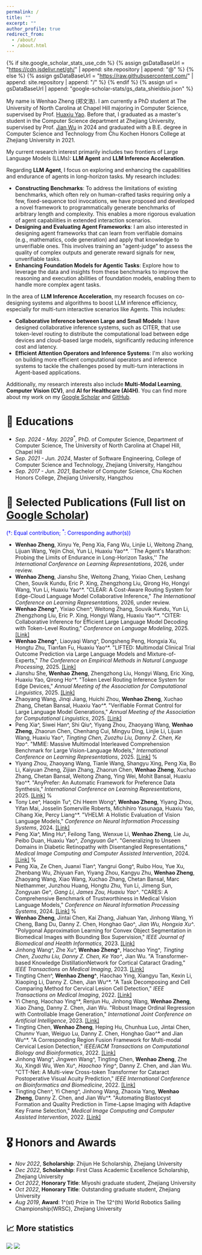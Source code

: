 ```yaml
---
permalink: /
title: ""
excerpt: ""
author_profile: true
redirect_from: 
  - /about/
  - /about.html
---
```


{% if site.google_scholar_stats_use_cdn %}
{% assign gsDataBaseUrl = "https://cdn.jsdelivr.net/gh/" | append: site.repository | append: "@" %}
{% else %}
{% assign gsDataBaseUrl = "https://raw.githubusercontent.com/" | append: site.repository | append: "/" %}
{% endif %}
{% assign url = gsDataBaseUrl | append: "google-scholar-stats/gs_data_shieldsio.json" %}

<span class='anchor' id='about-me'></span>

My name is Wenhao Zheng (郑文浩). I am currently a PhD student at The University of North Carolina at Chapel Hill majoring in Computer Science, supervised by Prof. [Huaxiu Yao](https://www.huaxiuyao.io/). Before that, I graduated as a master's student in the Computer Science department at Zhejiang University, supervised by Prof. [Jian Wu](https://person.zju.edu.cn/0004274) in 2024 and graduated with a B.E. degree in Computer Science and Technology from Chu Kochen Honors College at Zhejiang University in 2021.

My current research interest primarily includes two frontiers of Large Language Models (LLMs): **LLM Agent** and **LLM Inference Acceleration**.

Regarding **LLM Agent**, I focus on exploring and enhancing the capabilities and endurance of agents in long-horizon tasks. My research includes:
* **Constructing Benchmarks**: To address the limitations of existing benchmarks, which often rely on human-crafted tasks requiring only a few, fixed-sequence tool invocations, we have proposed and developed a novel framework to programmatically generate benchmarks of arbitrary length and complexity. This enables a more rigorous evaluation of agent capabilities in extended interaction scenarios.
* **Designing and Evaluating Agent Frameworks**: I am also interested in designing agent frameworks that can learn from verifiable domains (e.g., mathematics, code generation) and apply that knowledge to unverifiable ones. This involves training an "agent-judge" to assess the quality of complex outputs and generate reward signals for new, unverifiable tasks.
* **Enhancing Foundation Models for Agentic Tasks**: Explore how to leverage the data and insights from these benchmarks to improve the reasoning and execution abilities of foundation models, enabling them to handle more complex agent tasks.

In the area of **LLM Inference Acceleration**, my research focuses on co-designing systems and algorithms to boost LLM inference efficiency, especially for multi-turn interactive scenarios like Agents. This includes:
* **Collaborative Inference between Large and Small Models**: I have designed collaborative inference systems, such as CITER, that use token-level routing to distribute the computational load between edge devices and cloud-based large models, significantly reducing inference cost and latency.
* **Efficient Attention Operators and Inference Systems**: I'm also working on building more efficient computational operators and inference systems to tackle the challenges posed by multi-turn interactions in Agent-based applications.

Additionally, my research interests also include **Multi-Modal Learning**, **Computer Vision (CV)**, and **AI for Healthcare (AI4H)**. You can find more about my work on my [Google Scholar](https://scholar.google.com/citations?user=dR1J_4EAAAAJ) and [GitHub](https://github.com/shenmishajing).

<!-- My current research interest primarily includes **<span style="color:#73E87A">Computer Vision (CV)</span>**, **<span style="color:#76AFE5">Natural Language Processing (NLP)</span>** based on LLMs and **<span style="color:#76E5D2">Multi-Modal Learning (MML)</span>** involving Vision and Language modalities, especially for **<span style="color:#E57694">Healthcare (AI4H)</span>**. Specifically, I have published several papers <a href='https://scholar.google.com/citations?user=dR1J_4EAAAAJ'><img src="https://img.shields.io/endpoint?url={{ url | url_encode }}&logo=Google%20Scholar&labelColor=f6f6f6&color=9cf&style=flat&label=citations"></a> on the following topics:

- Tabular data prediction and text classification based on LLM[**<span style="color:#76AFE5">NLP</span>**].
- Weakly-supervised instance segmentation on medical images[**<span style="color:#73E87A">CV</span>**, **<span style="color:#E57694">AI4H</span>**].
- Object detection with multiple modalities for healthcare[**<span style="color:#73E87A">CV</span>**, **<span style="color:#76E5D2">MML</span>**, **<span style="color:#E57694">AI4H</span>**].
- Image classification with ordinal regression and generation for healthcare[**<span style="color:#73E87A">CV</span>**, **<span style="color:#E57694">AI4H</span>**].

In addition, I am also interested in the following topics:

- High-performance AI systems, including AI chips, operators in AI framework and performance optimization in distributed training.
- Reinforcement learning, especially for the application in LLM and games, such as StarCraft II.
- Physics, physical simulation and physics-guided learning.
- Any interesting technical topics in computer science, physics and finance I am not familiar with now.

In my spare time, I also enjoy writing some helpful and interesting tools for research and daily life. You can find them on my [GitHub](https://github.com/shenmishajing). -->

<!-- # 🔥 News

- *2024.02*: 🎉 One [paper](https://arxiv.org/abs/2402.06512) was released on arXiv. 
- *2023.12*: 🎉 One [paper](https://ieeexplore.ieee.org/document/10354298) was accepted by JBHI. 
- *2023.10*: 🎉 One [paper](https://ieeexplore.ieee.org/document/10294274) was accepted by TMI. 
- *2023.01*: 🔥 A helpful [library](https://github.com/shenmishajing/lightning_template) with a collection of tools wrapped on [pytorch-lightning](https://github.com/Lightning-AI/pytorch-lightning) was released. 
- *2022.05*: 🎉 One [paper](https://ieeexplore.ieee.org/document/9784879) was accepted by TCBB. 
- *2022.03*: 🎉 One [paper](https://ieeexplore.ieee.org/document/9744114) was accepted by TMI.  -->

# 📖 Educations

<!-- AUTO_EDUCATION_START -->
- *Sep. 2024 - May. 2029$^*$*, PhD. of Computer Science, Department of Computer Science, The University of North Carolina at Chapel Hill, Chapel Hill
- *Sep. 2021 - Jun. 2024*, Master of Software Engineering, College of Computer Science and Technology, Zhejiang University, Hangzhou
- *Sep. 2017 - Jun. 2021*, Bachelor of Computer Science, Chu Kochen Honors College, Zhejiang University, Hangzhou
<!-- AUTO_EDUCATION_END -->

# 📝 Selected Publications (Full list on [Google Scholar](https://scholar.google.com/citations?user=dR1J_4EAAAAJ))

<span style="color:blue">($\dagger$: Equal contribution; $^*$: Corresponding author(s))</span>

<!-- AUTO_PUBLICATIONS_START -->
- **Wenhao Zheng**, Xinyu Ye, Peng Xia, Fang Wu, Linjie Li, Weitong Zhang, Lijuan Wang, Yejin Choi, Yun Li, Huaxiu Yao^*. ``The Agent's Marathon: Probing the Limits of Endurance in Long-Horizon Tasks,'' *The International Conference on Learning Representations*, 2026, under review.
- **Wenhao Zheng**, Jianshu She, Weitong Zhang, Yixiao Chen, Leshang Chen, Souvik Kundu, Eric P. Xing, Zhengzhong Liu, Qirong Ho, Hongyi Wang, Yun Li, Huaxiu Yao^*. "CLEAR: A Cost-Aware Routing System for Edge-Cloud Language Model Collaborative Inference," *The International Conference on Learning Representations*, 2026, under review.
- **Wenhao Zheng^**, Yixiao Chen^, Weitong Zhang, Souvik Kundu, Yun Li, Zhengzhong Liu, Eric P. Xing, Hongyi Wang, Huaxiu Yao^*. "CITER: Collaborative Inference for Efficient Large Language Model Decoding with Token-Level Routing," *Conference on Language Modeling*, 2025. [[Link]](https://openreview.net/forum?id=nqX9UYW9Af)
- **Wenhao Zheng^**, Liaoyaqi Wang^, Dongsheng Peng, Hongxia Xu, Hongtu Zhu, Tianfan Fu, Huaxiu Yao^*. "LIFTED: Multimodal Clinical Trial Outcome Prediction via Large Language Models and Mixture-of-Experts," *The Conference on Empirical Methods in Natural Language Processing*, 2025. [[Link]](https://openreview.net/forum?id=HS4XgL5JyP)
- Jianshu She, **Wenhao Zheng**, Zhengzhong Liu, Hongyi Wang, Eric Xing, Huaxiu Yao, Qirong Ho^*. "Token Level Routing Inference System for Edge Devices," *Annual Meeting of the Association for Computational Linguistics*, 2025. [[Link]](https://aclanthology.org/2025.acl-demo.16/)
- Zhaoyang Wang, Jinqi Jiang, Huichi Zhou, **Wenhao Zheng**, Xuchao Zhang, Chetan Bansal, Huaxiu Yao^*. "Verifiable Format Control for Large Language Model Generations," *Annual Meeting of the Association for Computational Linguistics*, 2025. [[Link]](https://aclanthology.org/2025.findings-naacl.194/)
- Peng Xia^, Siwei Han^, Shi Qiu^, Yiyang Zhou, Zhaoyang Wang, **Wenhao Zheng**, Zhaorun Chen, Chenhang Cui, Mingyu Ding, Linjie Li, Lijuan Wang, Huaxiu Yao^*, Tingting Chen, Zuozhu Liu, Danny Z. Chen, Ke Yao^*. "MMIE: Massive Multimodal Interleaved Comprehension Benchmark for Large Vision-Language Models," *International Conference on Learning Representations*, 2025. [[Link]](https://openreview.net/forum?id=HnhNRrLPwm) %
- Yiyang Zhou, Zhaoyang Wang, Tianle Wang, Shangyu Xing, Peng Xia, Bo Li, Kaiyuan Zheng, Zijian Zhang, Zhaorun Chen, **Wenhao Zheng**, Xuchao Zhang, Chetan Bansal, Weitong Zhang, Ying Wei, Mohit Bansal, Huaxiu Yao^*. "AnyPrefer: An Automatic Framework for Preference Data Synthesis," *International Conference on Learning Representations*, 2025. [[Link]](https://openreview.net/forum?id=WpZyPk79Fu) %
- Tony Lee^, Haoqin Tu^, Chi Heem Wong^, **Wenhao Zheng**, Yiyang Zhou, Yifan Mai, Josselin Somerville Roberts, Michihiro Yasunaga, Huaxiu Yao, Cihang Xie, Percy Liang^*. "VHELM: A Holistic Evaluation of Vision Language Models," *Conference on Neural Information Processing Systems*, 2024. [[Link]](https://crfm.stanford.edu/helm/vhelm/latest/)
- Peng Xia^, Ming Hu^, Feilong Tang, Wenxue Li, **Wenhao Zheng**, Lie Ju, Peibo Duan, Huaxiu Yao^*, Zongyuan Ge^*. "Generalizing to Unseen Domains in Diabetic Retinopathy with Disentangled Representations," *Medical Image Computing and Computer Assisted Intervention*, 2024. [[Link]](https://link.springer.com/chapter/10.1007/978-3-031-72117-5_40) %
- Peng Xia, Ze Chen, Juanxi Tian^, Yangrui Gong^, Ruibo Hou, Yue Xu, Zhenbang Wu, Zhiyuan Fan, Yiyang Zhou, Kangyu Zhu, **Wenhao Zheng**, Zhaoyang Wang, Xiao Wang, Xuchao Zhang, Chetan Bansal, Marc Niethammer, Junzhou Huang, Hongtu Zhu, Yun Li, Jimeng Sun, Zongyuan Ge^*, Gang Li, James Zou, Huaxiu Yao^*. "CARES: A Comprehensive Benchmark of Trustworthiness in Medical Vision Language Models," *Conference on Neural Information Processing Systems*, 2024. [[Link]](https://proceedings.neurips.cc/paper_files/paper/2024/file/fde7f40f8ced5735006810534dc66b33-Paper-Datasets_and_Benchmarks_Track.pdf) %
- **Wenhao Zheng**, Jintai Chen, Kai Zhang, Jiahuan Yan, Jinhong Wang, Yi Cheng, Bang Du, Danny Z. Chen, Honghao Gao^*, Jian Wu, Hongxia Xu^*. "Polygonal Approximation Learning for Convex Object Segmentation in Biomedical Images with Bounding Box Supervision," *IEEE Journal of Biomedical and Health Informatics*, 2023. [[Link]](https://ieeexplore.ieee.org/document/10354298)
- Jinhong Wang^, Zhe Xu^, **Wenhao Zheng^**, Haochao Ying^*, Tingting Chen, Zuozhu Liu, Danny Z. Chen, Ke Yao^*, Jian Wu. "A Transformer-based Knowledge DistillationNetwork for Cortical Cataract Grading," *IEEE Transactions on Medical Imaging*, 2023. [[Link]](https://ieeexplore.ieee.org/abstract/document/10294274)
- Tingting Chen^, **Wenhao Zheng^**, Haochao Ying, Xiangyu Tan, Kexin Li, Xiaoping Li, Danny Z. Chen, Jian Wu^*. "A Task Decomposing and Cell Comparing Method for Cervical Lesion Cell Detection," *IEEE Transactions on Medical Imaging*, 2022. [[Link]](https://ieeexplore.ieee.org/document/9744114)
- Yi Cheng, Haochao Ying^*, Renjun Hu, Jinhong Wang, **Wenhao Zheng**, Xiao Zhang, Danny Z. Chen, Jian Wu. "Robust Image Ordinal Regression with Controllable Image Generation," *International Joint Conference on Artificial Intelligence*, 2023. [[Link]](https://dl.acm.org/doi/abs/10.24963/ijcai.2023/70)
- Tingting Chen, **Wenhao Zheng**, Heping Hu, Chunhua Luo, Jintai Chen, Chunnv Yuan, Weiguo Lu, Danny Z. Chen, Honghao Gao^* and Jian Wu^*. "A Corresponding Region Fusion Framework for Multi-modal Cervical Lesion Detection," *IEEE/ACM Transactions on Computational Biology and Bioinformatics*, 2022. [[Link]](https://ieeexplore.ieee.org/document/9784879)
- Jinhong Wang^, Jingwen Wang^, Tingting Chen, **Wenhao Zheng**, Zhe Xu, Xingdi Wu, Wen Xu^*, Haochao Ying^*, Danny Z. Chen, and Jian Wu. "CTT-Net: A Multi-view Cross-token Transformer for Cataract Postoperative Visual Acuity Prediction," *IEEE International Conference on Bioinformatics and Biomedicine*, 2022. [[Link]](https://ieeexplore.ieee.org/document/9995392)
- Tingting Chen^, Yi Cheng^, Jinhong Wang, Zhaoxia Yang, **Wenhao Zheng**, Danny Z. Chen, and Jian Wu^*. "Automating Blastocyst Formation and Quality Prediction in Time-Lapse Imaging with Adaptive Key Frame Selection," *Medical Image Computing and Computer Assisted Intervention*, 2022. [[Link]](https://link.springer.com/chapter/10.1007/978-3-031-16440-8_43)
<!-- AUTO_PUBLICATIONS_END -->

# 🎖 Honors and Awards

<!-- AUTO_AWARDS_START -->
- *Nov 2022*, **Scholarship**: Zhijun He Scholarship, Zhejiang University
- *Dec 2022*, **Scholarship**: First Class Academic Excellence Scholarship, Zhejiang University
- *Oct 2022*, **Honorary Title**: Miyoshi graduate student, Zhejiang University
- *Oct 2022*, **Honorary Title**: Outstanding graduate student, Zhejiang University
- *Aug 2019*, **Award**: 1^(st) Prize in The 12^(th) World Robotics Sailing Championship(WRSC), Zhejiang University
<!-- AUTO_AWARDS_END -->

## 📈 More statistics

[![](https://github-readme-stats.vercel.app/api?username=shenmishajing&show_icons=true&include_all_commits=true&rank_icon=github)](https://github.com/shenmishajing)
[![](https://github-readme-stats.vercel.app/api/top-langs/?username=shenmishajing&layout=compact&langs_count=8)](https://github.com/shenmishajing)

